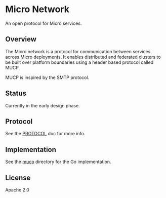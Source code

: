 # Micro Network

An open protocol for Micro services.

## Overview

The Micro network is a protocol for communication between services across Micro deployments. 
It enables distributed and federated clusters to be built over platform boundaries using 
a header based protocol called MUCP. 

MUCP is inspired by the SMTP protocol.

## Status

Currently in the early design phase.

## Protocol

See the [PROTOCOL](PROTOCOL.md) doc for more info.

## Implementation

See the [mucp](mucp) directory for the Go implementation.

## License

Apache 2.0
